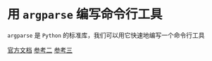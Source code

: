 # 用 `argparse` 编写命令行工具

`argparse` 是 `Python` 的标准库，我们可以用它快速地编写一个命令行工具

[官方文档](https://docs.python.org/3/library/argparse.html)
[参考二](http://blog.hszofficial.site/TutorialForPython/%E4%BA%BA%E6%9C%BA%E4%BA%A4%E4%BA%92%E7%AF%87/%E4%BD%BF%E7%94%A8python%E7%BC%96%E5%86%99%E5%91%BD%E4%BB%A4%E8%A1%8C%E5%B7%A5%E5%85%B7.html)
[参考三](https://python3-cookbook.readthedocs.io/zh_CN/latest/c13/p03_parsing_command_line_options.html)